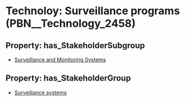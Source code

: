 # Technoloy: __Surveillance programs__ (PBN__Technology_2458)

## Property: has_StakeholderSubgroup

* [Surveillance and Monitoring Systems](PBN__TechSubgroup_147)

## Property: has_StakeholderGroup

* [Surveillance systems](PBN__TechGroup_6)

